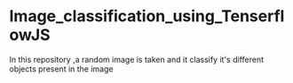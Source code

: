 # Image_classification_using_TenserflowJS
In this repository ,a random image is taken and it classify it's different objects present in the image

